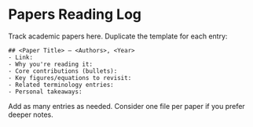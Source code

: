 # Papers Reading Log

Track academic papers here. Duplicate the template for each entry:

```
## <Paper Title> – <Authors>, <Year>
- Link:
- Why you're reading it:
- Core contributions (bullets):
- Key figures/equations to revisit:
- Related terminology entries:
- Personal takeaways:
```

Add as many entries as needed. Consider one file per paper if you prefer deeper notes.
